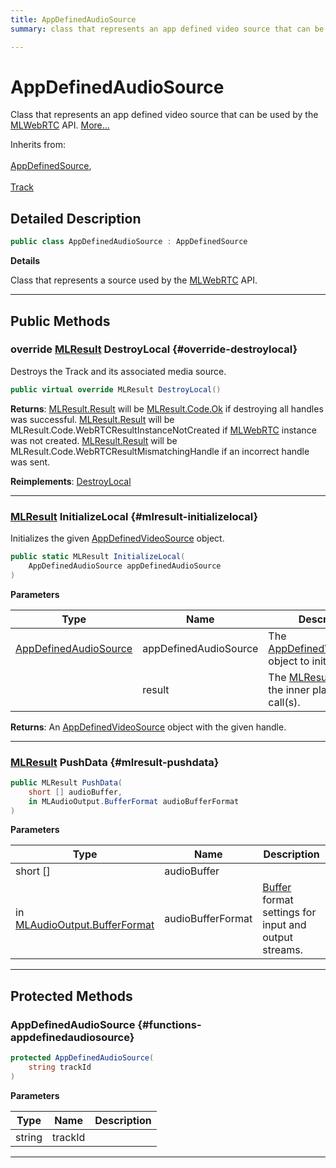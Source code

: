 ```yaml
---
title: AppDefinedAudioSource
summary: class that represents an app defined video source that can be used by the mlwebrtc api. 

---
```


# AppDefinedAudioSource




Class that represents an app defined video source that can be used by the [MLWebRTC](/unity-api/api/UnityEngine.XR.MagicLeap/MLWebRTC/UnityEngine.XR.MagicLeap.MLWebRTC.md) API.   [More...](#detailed-description)  


Inherits from: <br></br>[AppDefinedSource](/unity-api/api/UnityEngine.XR.MagicLeap/MLWebRTC/AppDefinedSource/UnityEngine.XR.MagicLeap.MLWebRTC.AppDefinedSource.md),<br></br>[Track](/unity-api/api/UnityEngine.XR.MagicLeap/MLWebRTC/MediaStream/UnityEngine.XR.MagicLeap.MLWebRTC.MediaStream.Track.md)



## Detailed Description

```csharp
public class AppDefinedAudioSource : AppDefinedSource 
```


**Details**

Class that represents a source used by the [MLWebRTC](/unity-api/api/UnityEngine.XR.MagicLeap/MLWebRTC/UnityEngine.XR.MagicLeap.MLWebRTC.md) API. 





-----------



## Public Methods

### override [MLResult](/unity-api/api/UnityEngine.XR.MagicLeap/UnityEngine.XR.MagicLeap.MLResult.md) DestroyLocal {#override-destroylocal}

Destroys the Track and its associated media source. 

```csharp
public virtual override MLResult DestroyLocal()
```






**Returns**: [MLResult.Result](/unity-api/api/UnityEngine.XR.MagicLeap/UnityEngine.XR.MagicLeap.MLResult.md#readonly-result) will be  [MLResult.Code.Ok](/unity-api/api/UnityEngine.XR.MagicLeap/UnityEngine.XR.MagicLeap.MLResult.md#enums-ok)  if destroying all handles was successful. [MLResult.Result](/unity-api/api/UnityEngine.XR.MagicLeap/UnityEngine.XR.MagicLeap.MLResult.md#readonly-result) will be  MLResult.Code.WebRTCResultInstanceNotCreated  if [MLWebRTC](/unity-api/api/UnityEngine.XR.MagicLeap/MLWebRTC/UnityEngine.XR.MagicLeap.MLWebRTC.md) instance was not created. [MLResult.Result](/unity-api/api/UnityEngine.XR.MagicLeap/UnityEngine.XR.MagicLeap.MLResult.md#readonly-result) will be  MLResult.Code.WebRTCResultMismatchingHandle  if an incorrect handle was sent. 

**Reimplements**: [DestroyLocal](/unity-api/api/UnityEngine.XR.MagicLeap/MLWebRTC/MediaStream/UnityEngine.XR.MagicLeap.MLWebRTC.MediaStream.Track.md#mlresult-destroylocal)



-----------

### [MLResult](/unity-api/api/UnityEngine.XR.MagicLeap/UnityEngine.XR.MagicLeap.MLResult.md) InitializeLocal {#mlresult-initializelocal}

Initializes the given [AppDefinedVideoSource](/unity-api/api/UnityEngine.XR.MagicLeap/MLWebRTC/AppDefinedVideoSource/UnityEngine.XR.MagicLeap.MLWebRTC.AppDefinedVideoSource.md) object. 

```csharp
public static MLResult InitializeLocal(
    AppDefinedAudioSource appDefinedAudioSource
)
```


**Parameters**

| Type | Name  | Description  | 
|--|--|--|
| [AppDefinedAudioSource](/unity-api/api/UnityEngine.XR.MagicLeap/MLWebRTC/AppDefinedAudioSource/UnityEngine.XR.MagicLeap.MLWebRTC.AppDefinedAudioSource.md) |appDefinedAudioSource|The [AppDefinedVideoSource](/unity-api/api/UnityEngine.XR.MagicLeap/MLWebRTC/AppDefinedVideoSource/UnityEngine.XR.MagicLeap.MLWebRTC.AppDefinedVideoSource.md) object to initialize.|
|  |result|The [MLResult](/unity-api/api/UnityEngine.XR.MagicLeap/UnityEngine.XR.MagicLeap.MLResult.md) object of the inner platform call(s).|






**Returns**: An [AppDefinedVideoSource](/unity-api/api/UnityEngine.XR.MagicLeap/MLWebRTC/AppDefinedVideoSource/UnityEngine.XR.MagicLeap.MLWebRTC.AppDefinedVideoSource.md) object with the given handle.



-----------

### [MLResult](/unity-api/api/UnityEngine.XR.MagicLeap/UnityEngine.XR.MagicLeap.MLResult.md) PushData {#mlresult-pushdata}

```csharp
public MLResult PushData(
    short [] audioBuffer,
    in MLAudioOutput.BufferFormat audioBufferFormat
)
```


**Parameters**

| Type | Name  | Description  | 
|--|--|--|
| short [] |audioBuffer||
| in [MLAudioOutput.BufferFormat](/unity-api/api/UnityEngine.XR.MagicLeap/MLAudioOutput/UnityEngine.XR.MagicLeap.MLAudioOutput.BufferFormat.md) |audioBufferFormat|[Buffer](/unity-api/api/UnityEngine.XR.MagicLeap/MLAudioOutput/UnityEngine.XR.MagicLeap.MLAudioOutput.Buffer.md) format settings for input and output streams. |






-----------

## Protected Methods

### AppDefinedAudioSource {#functions-appdefinedaudiosource}

```csharp
protected AppDefinedAudioSource(
    string trackId
)
```


**Parameters**

| Type | Name  | Description  | 
|--|--|--|
| string |trackId||






-----------

